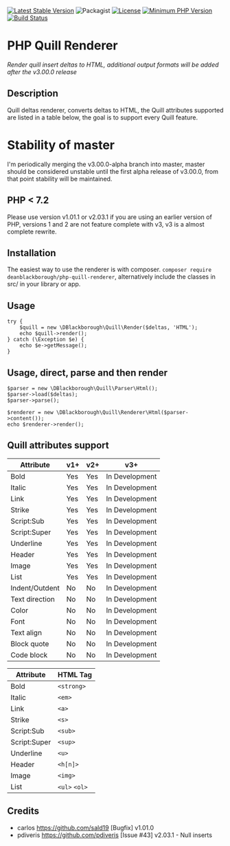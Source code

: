 [![Latest Stable Version](https://img.shields.io/packagist/v/deanblackborough/php-quill-renderer.svg?style=flat-square)](https://packagist.org/packages/deanblackborough/php-quill-renderer)
![Packagist](https://img.shields.io/packagist/dt/deanblackborough/php-quill-renderer.svg)
[![License](https://img.shields.io/badge/license-MIT-blue.svg)](https://github.com/deanblackborough/php-quill-renderer/blob/master/LICENSE)
[![Minimum PHP Version](https://img.shields.io/badge/php->=7.2-8892BF.svg)](https://php.net/)
[![Build Status](https://travis-ci.org/deanblackborough/php-quill-renderer.svg?branch=master)](https://travis-ci.org/deanblackborough/php-quill-renderer)

# PHP Quill Renderer

*Render quill insert deltas to HTML, additional output formats will be added after the v3.00.0 release*

## Description

Quill deltas renderer, converts deltas to HTML, the Quill attributes supported are listed in a table below, the goal is 
to support every Quill feature.

# Stability of master

I'm periodically merging the v3.00.0-alpha branch into master, master should be considered unstable until the 
first alpha release of v3.00.0, from that point stability will be maintained.

## PHP < 7.2

Please use version v1.01.1 or v2.03.1 if you are using an earlier version of PHP, versions 1 and 2 are not feature 
complete with v3, v3 is a almost complete rewrite.

## Installation
 
The easiest way to use the renderer is with composer. ```composer require deanblackborough/php-quill-renderer```, 
alternatively include the classes in src/ in your library or app.
 
## Usage
```
try {
    $quill = new \DBlackborough\Quill\Render($deltas, 'HTML');
    echo $quill->render();
} catch (\Exception $e) {
    echo $e->getMessage();
}
```

## Usage, direct, parse and then render
```
$parser = new \DBlackborough\Quill\Parser\Html();
$parser->load($deltas);
$parser->parse();

$renderer = new \DBlackborough\Quill\Renderer\Html($parser->content());
echo $renderer->render();
```

## Quill attributes support

Attribute | v1+ | v2+ | v3+
--- | --- | --- | ---
Bold | Yes | Yes | In Development
Italic | Yes | Yes | In Development
Link | Yes | Yes | In Development
Strike | Yes | Yes | In Development
Script:Sub | Yes | Yes | In Development
Script:Super | Yes | Yes | In Development
Underline | Yes | Yes | In Development
Header | Yes | Yes | In Development
Image | Yes | Yes | In Development
List | Yes | Yes | In Development
Indent/Outdent | No| No | In Development
Text direction | No | No | In Development
Color | No | No | In Development
Font | No | No | In Development
Text align | No | No | In Development
Block quote | No | No | In Development
Code block | No | No | In Development

Attribute | HTML Tag
--- | --- 
Bold | `<strong>`
Italic | `<em>`
Link | `<a>`
Strike | `<s>`
Script:Sub | `<sub>`
Script:Super | `<sup>`
Underline | `<u>`
Header | `<h[n]>`
Image | `<img>`
List | `<ul>` `<ol>`

## Credits

* carlos https://github.com/sald19 [Bugfix] v1.01.0
* pdiveris https://github.com/pdiveris [Issue #43] v2.03.1 - Null inserts
